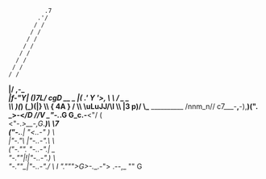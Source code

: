 
              .7
            .'/
           / /
          / /
         / /
        / /
       / /
      / /
     / /         
    / /          
  __|/
,-\__\
|f-"Y\|
\()7L/
 cgD                            __ _
 |\(                          .'  Y '>,
  \ \                        / _   _   \
   \\\                       )(_) (_)(|}
    \\\                      {  4A   } /
     \\\                      \uLuJJ/\l
      \\\                     |3    p)/
       \\\___ __________      /nnm_n//
       c7___-__,__-)\,__)(".  \_>-<_/D
                  //V     \_"-._.__G G_c__.-__<"/ ( \
                         <"-._>__-,G_.___)\   \7\
                        ("-.__.| \"<.__.-" )   \ \
                        |"-.__"\  |"-.__.-".\   \ \
                        ("-.__"". \"-.__.-".|    \_\
                        \"-.__""|!|"-.__.-".)     \ \
                         "-.__""\_|"-.__.-"./      \ l
                          ".__""">G>-.__.-">       .--,_
                              ""  G
